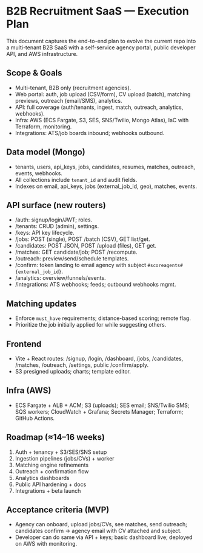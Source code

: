# B2B Recruitment SaaS — Execution Plan

This document captures the end-to-end plan to evolve the current repo into a multi-tenant B2B SaaS with a self-service agency portal, public developer API, and AWS infrastructure.

## Scope & Goals
- Multi-tenant, B2B only (recruitment agencies).
- Web portal: auth, job upload (CSV/form), CV upload (batch), matching previews, outreach (email/SMS), analytics.
- API: full coverage (auth/tenants, ingest, match, outreach, analytics, webhooks).
- Infra: AWS (ECS Fargate, S3, SES, SNS/Twilio, Mongo Atlas), IaC with Terraform, monitoring.
- Integrations: ATS/job boards inbound; webhooks outbound.

## Data model (Mongo)
- tenants, users, api_keys, jobs, candidates, resumes, matches, outreach, events, webhooks.
- All collections include `tenant_id` and audit fields.
- Indexes on email, api_keys, jobs (external_job_id, geo), matches, events.

## API surface (new routers)
- /auth: signup/login/JWT; roles.
- /tenants: CRUD (admin), settings.
- /keys: API key lifecycle.
- /jobs: POST (single), POST /batch (CSV), GET list/get.
- /candidates: POST JSON, POST /upload (files), GET get.
- /matches: GET candidate/job; POST /recompute.
- /outreach: preview/send/schedule templates.
- /confirm: token landing to email agency with subject `#scoreagents# {external_job_id}`.
- /analytics: overview/funnels/events.
- /integrations: ATS webhooks; feeds; outbound webhooks mgmt.

## Matching updates
- Enforce `must_have` requirements; distance-based scoring; remote flag.
- Prioritize the job initially applied for while suggesting others.

## Frontend
- Vite + React routes: /signup, /login, /dashboard, /jobs, /candidates, /matches, /outreach, /settings, public /confirm/apply.
- S3 presigned uploads; charts; template editor.

## Infra (AWS)
- ECS Fargate + ALB + ACM; S3 (uploads); SES email; SNS/Twilio SMS; SQS workers; CloudWatch + Grafana; Secrets Manager; Terraform; GitHub Actions.

## Roadmap (≈14–16 weeks)
1) Auth + tenancy + S3/SES/SNS setup
2) Ingestion pipelines (jobs/CVs) + worker
3) Matching engine refinements
4) Outreach + confirmation flow
5) Analytics dashboards
6) Public API hardening + docs
7) Integrations + beta launch

## Acceptance criteria (MVP)
- Agency can onboard, upload jobs/CVs, see matches, send outreach; candidates confirm → agency email with CV attached and subject.
- Developer can do same via API + keys; basic dashboard live; deployed on AWS with monitoring.
